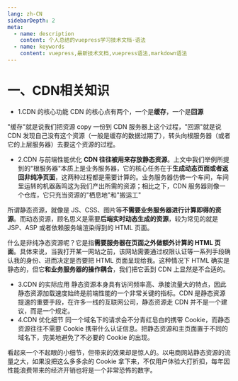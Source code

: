 ```yaml
---
lang: zh-CN
sidebarDepth: 2
meta:
  - name: description
    content: 个人总结的vuepress学习技术文档-语法
  - name: keywords
    content: vuepress,最新技术文档,vuepress语法,markdown语法
---
```

# 一、CDN相关知识
- 1.CDN 的核心功能
CDN 的核心点有两个，一个是**缓存**，一个是**回源**

"缓存"就是说我们把资源 copy 一份到 CDN 服务器上这个过程，"回源"就是说 CDN 发现自己没有这个资源（一般是缓存的数据过期了），转头向根服务器（或者它的上层服务器）去要这个资源的过程。
- 2.CDN 与前端性能优化
**CDN 往往被用来存放静态资源**。上文中我们举例所提到的"根服务器"本质上是业务服务器，它的核心任务在于**生成动态页面或者返回非纯净页面**，这两种过程都是需要计算的。业务服务器仿佛一个车间，车间里运转的机器轰鸣这为我们产出所需的资源；相比之下，CDN 服务器则像一个仓库，它只充当资源的"栖息地"和"搬运工"

所谓静态资源，就像是 JS、CSS、图片等**不需要业务服务器进行计算即得的资源**。而动态资源，顾名思义是需要**后端实时动态生成的资源**，较为常见的就是 JSP、ASP 或者依赖服务端渲染得到的 HTML 页面。

什么是非纯净态资源呢？它是指**需要服务器在页面之外做额外计算的 HTML 页面**。具体来说，当我打开某一网站之前，该网站需要通过权限认证等一系列手段确认我的身份、进而决定是否要把 HTML 页面呈现给我。这种情况下 HTML 确实是静态的，但它**和业务服务器的操作耦合**，我们把它丢到 CDN 上显然是不合适的。
- 3.CDN 的实际应用
静态资源本身具有访问频率高、承接流量大的特点，因此静态资源加载速度始终是前端性能的一个非常关键的指标。CDN 是静态资源提速的重要手段，在许多一线的互联网公司，静态资源走 CDN 并不是一个建议，而是一个规定。
- 4.CDN 优化细节
同一个域名下的请求会不分青红皂白的携带 Cookie，而静态资源往往不需要 Cookie 携带什么认证信息。把静态资源和主页面置于不同的域名下，完美地避免了不必要的 Cookie 的出现。

看起来一个不起眼的小细节，但带来的效果却是惊人的。以电商网站静态资源的流量之大，如果没把这么多多余的 Cookie 拿下来，不仅用户体验大打折扣，每年因性能浪费带来的经济开销也将是一个非常恐怖的数字。
